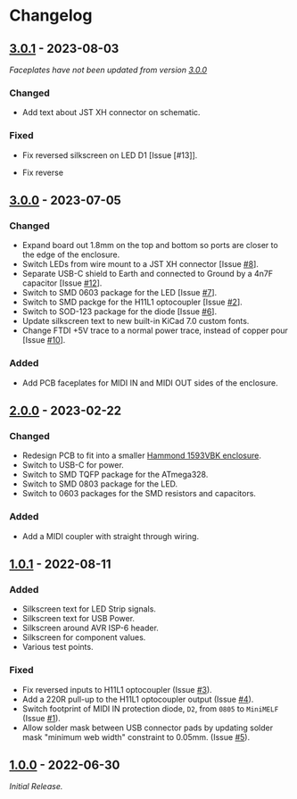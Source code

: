# Changelog

## [3.0.1] - 2023-08-03

_Faceplates have not been updated from version [3.0.0]_

### Changed

- Add text about JST XH connector on schematic.

### Fixed

- Fix reversed silkscreen on LED D1 [Issue [#13]].

[!13]: https://github.com/ddribin/piano-lights-hw/issues/13

- Fix reverse

## [3.0.0] - 2023-07-05

### Changed

- Expand board out 1.8mm on the top and bottom so ports are closer to the edge of the enclosure.
- Switch LEDs from wire mount to a JST XH connector [Issue [#8]].
- Separate USB-C shield to Earth and connected to Ground by a 4n7F capacitor [Issue [#12]].
- Switch to SMD 0603 package for the LED [Issue [#7]].
- Switch to SMD packge for the H11L1 optocoupler [Issue [#2]].
- Switch to SOD-123 package for the diode [Issue [#6]].
- Update silkscreen text to new built-in KiCad 7.0 custom fonts.
- Change FTDI +5V trace to a normal power trace, instead of copper pour [Issue [#10]].

### Added

- Add PCB faceplates for MIDI IN and MIDI OUT sides of the enclosure.

[#2]: https://github.com/ddribin/piano-lights-hw/issues/2
[#6]: https://github.com/ddribin/piano-lights-hw/issues/6
[#7]: https://github.com/ddribin/piano-lights-hw/issues/7
[#8]: https://github.com/ddribin/piano-lights-hw/issues/8
[#10]: https://github.com/ddribin/piano-lights-hw/issues/10
[#12]: https://github.com/ddribin/piano-lights-hw/issues/12

## [2.0.0] - 2023-02-22

### Changed

- Redesign PCB to fit into a smaller [Hammond 1593VBK enclosure][enclosure].
- Switch to USB-C for power.
- Switch to SMD TQFP package for the ATmega328.
- Switch to SMD 0803 package for the LED.
- Switch to 0603 packages for the SMD resistors and capacitors.

### Added

- Add a MIDI coupler with straight through wiring.

[enclosure]: https://www.hammfg.com/electronics/small-case/plastic/1593

## [1.0.1] - 2022-08-11

### Added

- Silkscreen text for LED Strip signals.
- Silkscreen text for USB Power.
- Silkscreen around AVR ISP-6 header.
- Silkscreen for component values.
- Various test points.

### Fixed

- Fix reversed inputs to H11L1 optocoupler (Issue [#3]).
- Add a 220R pull-up to the H11L1 optocoupler output (Issue [#4]).
- Switch footprint of MIDI IN protection diode, `D2`, from `0805` to `MiniMELF` (Issue [#1]).
- Allow solder mask between USB connector pads by updating solder mask "minimum web width" constraint to 0.05mm. (Issue [#5]).

[#1]: https://github.com/ddribin/piano-lights-hw/issues/1
[#3]: https://github.com/ddribin/piano-lights-hw/issues/3
[#4]: https://github.com/ddribin/piano-lights-hw/issues/4
[#5]: https://github.com/ddribin/piano-lights-hw/issues/5

## [1.0.0] - 2022-06-30

_Initial Release._


[unreleased]: https://github.com/ddribin/piano-lights-hw/compare/v3.0.1...HEAD
[3.0.1]: https://github.com/ddribin/piano-lights-hw/releases/tag/v3.0.1
[3.0.0]: https://github.com/ddribin/piano-lights-hw/releases/tag/v3.0.0
[2.0.0]: https://github.com/ddribin/piano-lights-hw/releases/tag/v2.0.0
[1.0.1]: https://github.com/ddribin/piano-lights-hw/releases/tag/v1.0.1
[1.0.0]: https://github.com/ddribin/piano-lights-hw/releases/tag/v1.0.0
